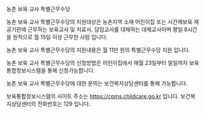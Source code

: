 농촌 보육 교사 특별근무수당

농촌 보육 교사 특별근무수당의 지원대상은 농촌지역 소재 어린이집 또는 시간제보육 제공기관에 근무하는 보육교사 및 치료사, 담임교사를 대체하는 대체교사이며 평일 8시간을 원칙으로 월 15일 이상 근무한 사람 입니다.

농촌 보육 교사 특별근무수당의 지원내용은 월 11만 원의 특별근무수당 지원 입니다.

농촌 보육 교사 특별근무수당의 신청방법은 어린이집에서 매월 23일부터 말일까지 보육통합정보시스템을 통해 신청가능합니다.

농촌 보육 교사 특별근무수당에 대한 문의는 보건복지상담센터를 통해 가능합니다.

보육통합정보시스템의 사이트 주소는 https://cpms.childcare.go.kr 입니다. 
보건복지상담센터의 전화번호는 129 입니다. 